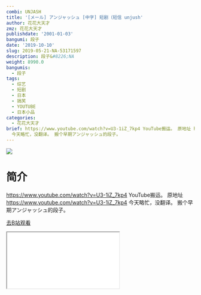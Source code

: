 ```yaml
---
combi: UNJASH
title: '[メール] アンジャッシュ [中字] 短剧（短信 unjush'
author: 花花大天才
zmz: 花花大天才
publishdate: '2001-01-03'
bangumi: 段子
date: '2019-10-10'
slug: 2019-05-21-NA-53171597
description: 段子&#8226;NA
weight: 8990.0
bangumis:
  - 段子
tags:
  - 综艺
  - 短剧
  - 日本
  - 搞笑
  - YOUTUBE
  - 日本小品
categories:
  - 花花大天才
brief: https://www.youtube.com/watch?v=U3-1iZ_7kp4 YouTube搬运。 原地址 https://www.youtube.com/watch?v=U3-1iZ_7kp4
  今天略忙，没翻译。 搬个早期アンジャッシュ的段子。
---
```

![](https://raw.githubusercontent.com/tcgriffith/owaraisite/master/static/tmpimg/9fa959cf674aa73925fbdb51b83afd4ac3456dfd.jpg.480.jpg)
# 简介  
https://www.youtube.com/watch?v=U3-1iZ_7kp4
YouTube搬运。
原地址 https://www.youtube.com/watch?v=U3-1iZ_7kp4
今天略忙，没翻译。 搬个早期アンジャッシュ的段子。  

[去B站观看](https://www.bilibili.com/video/av53171597/)
<div class ="resp-container"><iframe class="testiframe" src="//player.bilibili.com/player.html?aid=53171597"", scrolling="no", allowfullscreen="true" > </iframe></div> 

